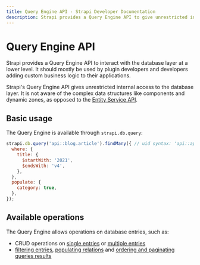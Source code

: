 ```yaml
---
title: Query Engine API - Strapi Developer Documentation
description: Strapi provides a Query Engine API to give unrestricted internal access to the database layer at a lower level.
---
```


# Query Engine API

Strapi provides a Query Engine API to interact with the database layer at a lower level. It should mostly be used by plugin developers and developers adding custom business logic to their applications.

Strapi's Query Engine API gives unrestricted internal access to the database layer. It is not aware of the complex data structures like components and dynamic zones, as opposed to the [Entity Service API](/developer-docs/latest/developer-resources/database-apis-reference/entity-service-api.md).

## Basic usage

The Query Engine is available through `strapi.db.query`:

```js
strapi.db.query('api::blog.article').findMany({ // uid syntax: 'api::api-name.content-type-name'
  where: {
    title: {
      $startWith: '2021',
      $endsWith: 'v4',
    },
  },
  populate: {
    category: true,
  },
});
```

## Available operations

The Query Engine allows operations on database entries, such as:

- CRUD operations on [single entries](/developer-docs/latest/developer-resources/database-apis-reference/query-engine/single-operations.md) or [multiple entries](/developer-docs/latest/developer-resources/database-apis-reference/query-engine/bulk-operations.md)
- [filtering entries](/developer-docs/latest/developer-resources/database-apis-reference/query-engine/filtering.md), [populating relations](/developer-docs/latest/developer-resources/database-apis-reference/query-engine/populating.md) and [ordering and paginating queries results](/developer-docs/latest/developer-resources/database-apis-reference/query-engine/order-pagination.md)
